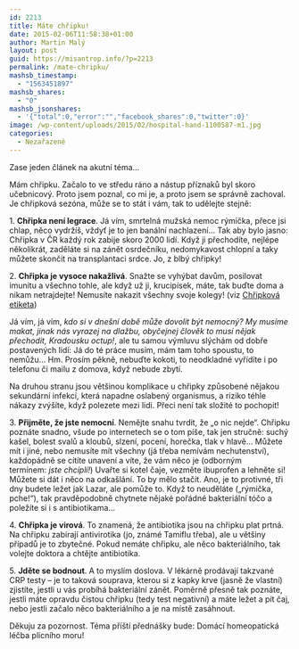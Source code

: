 ```yaml
---
id: 2213
title: Máte chřipku!
date: 2015-02-06T11:58:38+01:00
author: Martin Malý
layout: post
guid: https://misantrop.info/?p=2213
permalink: /mate-chripku/
mashsb_timestamp:
  - "1563451897"
mashsb_shares:
  - "0"
mashsb_jsonshares:
  - '{"total":0,"error":"","facebook_shares":0,"twitter":0}'
image: /wp-content/uploads/2015/02/hospital-hand-1100587-m1.jpg
categories:
  - Nezařazené
---
```

Zase jeden článek na akutní téma&#8230;

<!--more-->

Mám chřipku. Začalo to ve středu ráno a nástup příznaků byl skoro učebnicový. Proto jsem poznal, co mi je, a proto jsem se správně zachoval. Je chřipková sezóna, může se to stát i vám, tak to udělejte stejně:

1. **Chřipka není legrace**. Já vím, smrtelná mužská nemoc rýmička, přece jsi chlap, něco vydržíš, vždyť je to jen banální nachlazení&#8230; Tak aby bylo jasno: Chřipka v ČR každý rok zabije skoro 2000 lidí. Když ji přechodíte, nejlépe několikrát, zaděláte si na zánět osrdečníku, nedomykavost chlopní a taky můžete skončit na transplantaci srdce. Jo, z blbý chřipky!

2. **Chřipka je vysoce nakažlivá**. Snažte se vyhýbat davům, posilovat imunitu a všechno tohle, ale když už ji, krucipísek, máte, tak buďte doma a nikam netrajdejte! Nemusíte nakazit všechny svoje kolegy! (viz [Chřipková etiketa](https://www.forbes.cz/chripkova-etiketa-co-delat-kdyz-v-kancelari-vsichni-posmrkavaji/))

Já vím, já vím, _kdo si v dnešní době může dovolit být nemocný? My musíme makat, jinak nás vyrazej na dlažbu, obyčejnej člověk to musí nějak přechodit, Kradousku octup!_, ale tu samou výmluvu slýchám od dobře postavených lidí: Já do té práce musím, mám tam toho spoustu, to nemůžu&#8230; Hm. Prosím pěkně, nebuďte kokoti, to neodkladné vyřídíte i po telefonu či mailu z domova, když nebude zbytí.

Na druhou stranu jsou většinou komplikace u chřipky způsobené nějakou sekundární infekcí, která napadne oslabený organismus, a riziko téhle nákazy zvýšíte, když polezete mezi lidi. Přeci není tak složité to pochopit!

3. **Přijměte, že jste nemocní**. Nemějte snahu tvrdit, že &#8222;o nic nejde&#8220;. Chřipku poznáte snadno, všude po internetech se o tom píše, tak jen stručně: suchý kašel, bolest svalů a kloubů, slzení, pocení, horečka, tlak v hlavě&#8230; Můžete mít i jiné, nebo nemusíte mít všechny (já třeba nemívám nechutenství), každopádně se cítíte unavení a víte, že vám něco je (odborným termínem: _jste chcíplí!_) Uvařte si kotel čaje, vezměte ibuprofen a lehněte si! Můžete si dát i něco na odkašlání. To by mělo stačit. Ano, je to protivné, tři dny budete ležet jak Lazar, ale pomůže to. Když to neuděláte (&#8222;rýmička, pche!&#8220;), tak pravděpodobně chytnete nějaké pořádné bakteriální tóčo a poležíte si i s antibiotikama&#8230;

4. **Chřipka je virová**. To znamená, že antibiotika jsou na chřipku plat prtná. Na chřipku zabírají antivirotika (jo, známé Tamiflu třeba), ale u většiny případů je to zbytečné. Pokud nemáte chřipku, ale něco bakteriálního, tak volejte doktora a chtějte antibiotika.

5. **Jděte se bodnout**. A to myslím doslova. V lékárně prodávají takzvané CRP testy &#8211; je to taková souprava, kterou si z kapky krve (jasně že vlastní) zjistíte, jestli u vás probíhá bakteriální zánět. Poměrně přesně tak poznáte, jestli máte opravdu čistou chřipku (tedy test negativní) a máte ležet a pít čaj, nebo jestli začalo něco bakteriálního a je na místě zasáhnout.

Děkuju za pozornost. Téma příští přednášky bude: Domácí homeopatická léčba plicního moru!